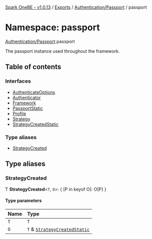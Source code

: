 [Spark OneBE - v1.0.13](../README.md) / [Exports](../modules.md) / [Authentication/Passport](Authentication_Passport.md) / passport

# Namespace: passport

[Authentication/Passport](Authentication_Passport.md).passport

The passport instance used throughout the framework.

## Table of contents

### Interfaces

- [AuthenticateOptions](../interfaces/Authentication_Passport.passport.AuthenticateOptions.md)
- [Authenticator](../interfaces/Authentication_Passport.passport.Authenticator.md)
- [Framework](../interfaces/Authentication_Passport.passport.Framework.md)
- [PassportStatic](../interfaces/Authentication_Passport.passport.PassportStatic.md)
- [Profile](../interfaces/Authentication_Passport.passport.Profile.md)
- [Strategy](../interfaces/Authentication_Passport.passport.Strategy.md)
- [StrategyCreatedStatic](../interfaces/Authentication_Passport.passport.StrategyCreatedStatic.md)

### Type aliases

- [StrategyCreated](Authentication_Passport.passport.md#strategycreated)

## Type aliases

### StrategyCreated

Ƭ **StrategyCreated**<`T`, `O`\>: { [P in keyof O]: O[P] }

#### Type parameters

| Name | Type |
| :------ | :------ |
| `T` | `T` |
| `O` | `T` & [`StrategyCreatedStatic`](../interfaces/Authentication_Passport.passport.StrategyCreatedStatic.md) |
